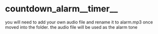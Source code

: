 # countdown_alarm__timer__
you will need to add your own audio file and rename it to alarm.mp3 once moved into the folder.
the audio file will  be used as the alarm tone 
